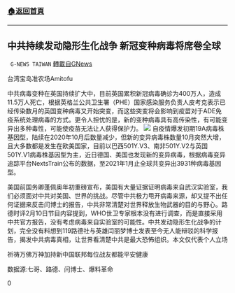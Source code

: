 ###  [:house:返回首頁](https://github.com/ourhimalayas/txt)
---

## 中共持续发动隐形生化战争 新冠变种病毒将席卷全球
` G-NEWS TAIWAN` [轉載自GNews](https://gnews.org/zh-hans/903419/)

台湾宝岛准农场Amitofu

中共病毒变种在英国持续扩大中，目前英国累积新冠病毒确诊为400万人，造成11.5万人死亡，根据英格兰公共卫生署（PHE）国家感染服务负责人皮考克表示已经传染数月的英国变种病毒又开始突变，而这些突变将会影响到疫苗对于ADE免疫系统处理病毒的方式。更令人担忧的是，新的变种病毒具有高传染性，有可能变异出多种毒性，可能使疫苗无法让人获得保护力。
![]()![](https://gnews.org/wp-content/uploads/2021/02/LUDEIANccp-400x225.jpg)
自疫情爆发初期19A病毒株基因型，陆续在2020年10月后数量减少，但新的变异病毒株数量10月突然大增，且大多数都是发生在欧美国家，目前以巴西501Y.V3、南非501Y.V2与英国501Y.V1病毒株基因型为主，近日德国、美国也发现新的变异病毒，根据病毒变异追踪平台NextsTrain公布的数据，至2021年1月止全球共变异出3931种病毒基因型。

美国前国务卿蓬佩奥年初重磅宣布，美国有大量证据证明病毒来自武汉实验室，我们必须面对中共对美国、世界的挑战。尽管中共极力甩开病毒来源，却又提不出任何证据来反击闫博士的报告，中共非常清楚对世界释放生物武器的目的与野心。路德时评2月10日节目内容提到，WHO世卫专家根本没有进行调查，而是直接采用中共官方报告，没有考虑病毒来自实验室的可能性。中共发动隐形生化战争的计划，完全没有料想到119路德社与英雄闫丽梦博士发表至今无人能辩驳的科学报告，揭发中共病毒真相，让世界看清楚中共是最大恐怖组织。本文仅代表个人立场

祈祷万佛万神加持新中国联邦每位战友都能平安健康

数据源:七哥、路德、闫博士、爆料革命

0
